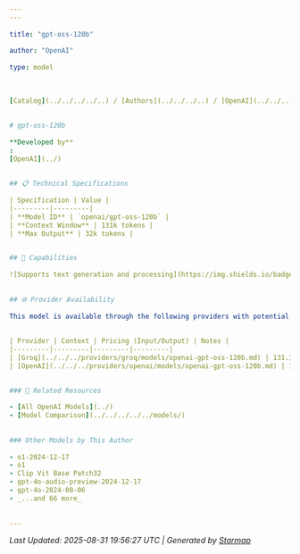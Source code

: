 ```yaml
---
---
  
title: "gpt-oss-120b"
  
author: "OpenAI"
  
type: model
  
  
  
[Catalog](../../../../..) / [Authors](../../../..) / [OpenAI](../../..) / **gpt-oss-120b**
  
  
# gpt-oss-120b
  
**Developed by**
: 
[OpenAI](../)
  
  
## 📋 Technical Specifications
  
| Specification | Value |
|---------|---------|
| **Model ID** | `openai/gpt-oss-120b` |
| **Context Window** | 131k tokens |
| **Max Output** | 32k tokens |

  
## 🎯 Capabilities
  
![Supports text generation and processing](https://img.shields.io/badge/text-✓-blue) ![Supported input modalities](https://img.shields.io/badge/input-text-teal) ![Supported output modalities](https://img.shields.io/badge/output-text-cyan) ![Temperature sampling control](https://img.shields.io/badge/temperature-core-red) ![Nucleus sampling (top-p)](https://img.shields.io/badge/top__p-core-red) ![Maximum token limit](https://img.shields.io/badge/max__tokens-core-blue) ![Stop sequences](https://img.shields.io/badge/stop-core-blue) ![Frequency penalty](https://img.shields.io/badge/frequency__penalty-core-purple) ![Presence penalty](https://img.shields.io/badge/presence__penalty-core-purple) ![Deterministic seeding](https://img.shields.io/badge/seed-advanced-green) ![Response streaming](https://img.shields.io/badge/streaming-✓-cyan)
  
  
## 🌐 Provider Availability
  
This model is available through the following providers with potential variations:
  
  
| Provider | Context | Pricing (Input/Output) | Notes |
|---------|---------|---------|---------|
| [Groq](../../../providers/groq/models/openai-gpt-oss-120b.md) | 131.1k | — |  |
| [OpenAI](../../../providers/openai/models/openai-gpt-oss-120b.md) | 131.1k | $0.10 / $0.50 |  |

  
### 🔗 Related Resources
  
- [All OpenAI Models](../)
- [Model Comparison](../../../../../models/)
  
  
### Other Models by This Author
  
- o1-2024-12-17
- o1
- Clip Vit Base Patch32
- gpt-4o-audio-preview-2024-12-17
- gpt-4o-2024-08-06
- _...and 66 more_
  
  
---
```

*Last Updated: 2025-08-31 19:56:27 UTC | Generated by [Starmap](https://github.com/agentstation/starmap)*